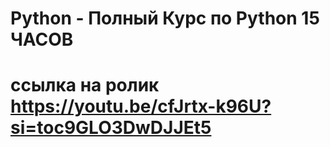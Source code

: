 # Python - Полный Курс по Python 15 ЧАСОВ
# ссылка на ролик https://youtu.be/cfJrtx-k96U?si=toc9GLO3DwDJJEt5